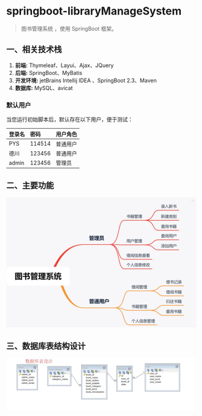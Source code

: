 # springboot-libraryManageSystem

>  图书管理系统 ，使用 SpringBoot 框架。

##  一、相关技术栈

1. **前端:** Thymeleaf、Layui、Ajax、JQuery
2. **后端:**  SpringBoot、MyBatis 
3. **开发环境:** jetBrains Intellij IDEA 、SpringBoot 2.3、Maven
4. **数据库:** MySQL、avicat

### 默认用户

当您运行初始脚本后，默认存在以下用户，便于测试：

| 登录名   | 密码     | 用户角色 |
|:------|:-------| :------ |
| PYS   | 114514 | 普通用户 |
| 德川 | 123456 | 普通用户 |
| admin | 123456 |  管理员  |

## 二、主要功能

![架构图](assets/架构图.jpg)

## 三、数据库表结构设计  
![db_table](assets/db_table.jpg)